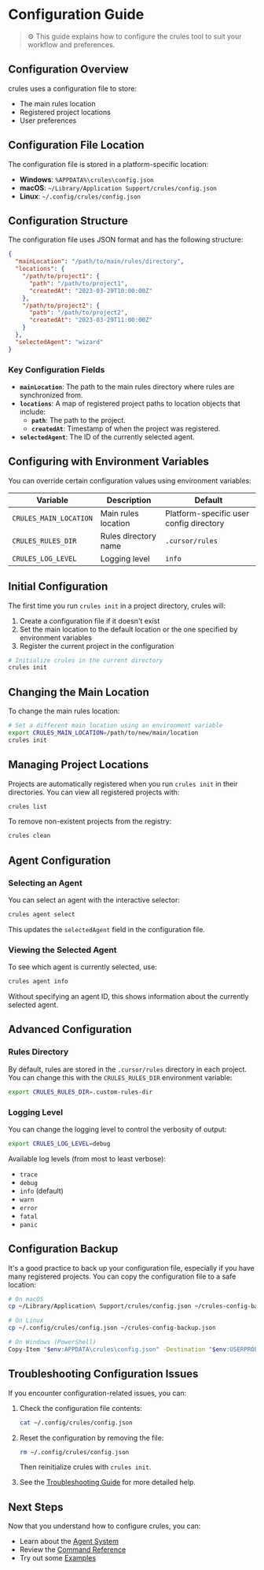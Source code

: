# Configuration Guide

> ⚙️ This guide explains how to configure the crules tool to suit your workflow and preferences.

## Configuration Overview

crules uses a configuration file to store:

- The main rules location
- Registered project locations
- User preferences

## Configuration File Location

The configuration file is stored in a platform-specific location:

- **Windows**: `%APPDATA%\crules\config.json`
- **macOS**: `~/Library/Application Support/crules/config.json`
- **Linux**: `~/.config/crules/config.json`

## Configuration Structure

The configuration file uses JSON format and has the following structure:

```json
{
  "mainLocation": "/path/to/main/rules/directory",
  "locations": {
    "/path/to/project1": {
      "path": "/path/to/project1",
      "createdAt": "2023-03-29T10:00:00Z"
    },
    "/path/to/project2": {
      "path": "/path/to/project2",
      "createdAt": "2023-03-29T11:00:00Z"
    }
  },
  "selectedAgent": "wizard"
}
```

### Key Configuration Fields

- **`mainLocation`**: The path to the main rules directory where rules are synchronized from.
- **`locations`**: A map of registered project paths to location objects that include:
  - **`path`**: The path to the project.
  - **`createdAt`**: Timestamp of when the project was registered.
- **`selectedAgent`**: The ID of the currently selected agent.

## Configuring with Environment Variables

You can override certain configuration values using environment variables:

| Variable | Description | Default |
|----------|-------------|---------|
| `CRULES_MAIN_LOCATION` | Main rules location | Platform-specific user config directory |
| `CRULES_RULES_DIR` | Rules directory name | `.cursor/rules` |
| `CRULES_LOG_LEVEL` | Logging level | `info` |

## Initial Configuration

The first time you run `crules init` in a project directory, crules will:

1. Create a configuration file if it doesn't exist
2. Set the main location to the default location or the one specified by environment variables
3. Register the current project in the configuration

```bash
# Initialize crules in the current directory
crules init
```

## Changing the Main Location

To change the main rules location:

```bash
# Set a different main location using an environment variable
export CRULES_MAIN_LOCATION=/path/to/new/main/location
crules init
```

## Managing Project Locations

Projects are automatically registered when you run `crules init` in their directories. You can view all registered projects with:

```bash
crules list
```

To remove non-existent projects from the registry:

```bash
crules clean
```

## Agent Configuration

### Selecting an Agent

You can select an agent with the interactive selector:

```bash
crules agent select
```

This updates the `selectedAgent` field in the configuration file.

### Viewing the Selected Agent

To see which agent is currently selected, use:

```bash
crules agent info
```

Without specifying an agent ID, this shows information about the currently selected agent.

## Advanced Configuration

### Rules Directory

By default, rules are stored in the `.cursor/rules` directory in each project. You can change this with the `CRULES_RULES_DIR` environment variable:

```bash
export CRULES_RULES_DIR=.custom-rules-dir
```

### Logging Level

You can change the logging level to control the verbosity of output:

```bash
export CRULES_LOG_LEVEL=debug
```

Available log levels (from most to least verbose):
- `trace`
- `debug`
- `info` (default)
- `warn`
- `error`
- `fatal`
- `panic`

## Configuration Backup

It's a good practice to back up your configuration file, especially if you have many registered projects. You can copy the configuration file to a safe location:

```bash
# On macOS
cp ~/Library/Application\ Support/crules/config.json ~/crules-config-backup.json

# On Linux
cp ~/.config/crules/config.json ~/crules-config-backup.json

# On Windows (PowerShell)
Copy-Item "$env:APPDATA\crules\config.json" -Destination "$env:USERPROFILE\crules-config-backup.json"
```

## Troubleshooting Configuration Issues

If you encounter configuration-related issues, you can:

1. Check the configuration file contents:
   ```bash
   cat ~/.config/crules/config.json
   ```

2. Reset the configuration by removing the file:
   ```bash
   rm ~/.config/crules/config.json
   ```
   Then reinitialize crules with `crules init`.

3. See the [Troubleshooting Guide](./troubleshooting.md) for more detailed help.

## Next Steps

Now that you understand how to configure crules, you can:

- Learn about the [Agent System](./agents.md)
- Review the [Command Reference](./commands.md)
- Try out some [Examples](../examples/agent-workflows.md)
